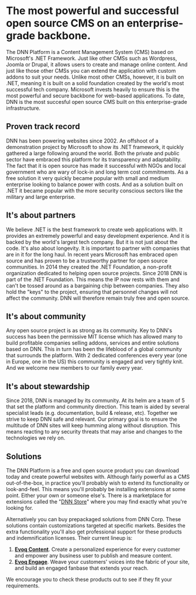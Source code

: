 # The most powerful and successful open source CMS on an enterprise-grade backbone.

The DNN Platform is a Content Management System (CMS) based on Microsoft's .NET Framework. Just like other CMSs such as Wordpress, Joomla or Drupal, it allows users to create and manage online content. And just like those other CMSs you can extend the application with custom addons to suit your needs. Unlike most other CMSs, however, it is built on .NET, meaning it is built on a solid foundation created by the world's most successful tech company. Microsoft invests heavily to ensure this is the most powerful and secure backbone for web-based applications. To date, DNN is the most succesful open source CMS built on this enterprise-grade infrastructure.

## Proven track record

DNN has been powering websites since 2002. An offshoot of a demonstration project by Microsoft to show its .NET framework, it quickly gathered a large following around the world. Both the private and public sector have embraced this platform for its transparency and adaptability. The fact that it is open source has made it successful with NGOs and local government who are wary of lock-in and long term cost commitments. As a free solution it very quickly became popular with small and medium enterprise looking to balance power with costs. And as a solution built on .NET it became popular with the more security conscious sectors like the military and large enterprise.

## It's about partners

We believe .NET is the best framework to create web applications with. It provides an extremely powerful and easy development experience. And it is backed by the world's largest tech company. But it is not just about the code. It's also about longevity. It is important to partner with companies that are in it for the long haul. In recent years Microsoft has embraced open source and has proven to be a trustworthy partner for open source communities. In 2014 they created the .NET Foundation, a non-profit organization dedicated to helping open source projects. Since 2018 DNN is part of the .NET Foundation. This means the IP now rests with them and can't be tossed around as a bargaining chip between companies. They also hold the "keys" to the project, ensuring that personnel changes will not affect the community. DNN will therefore remain truly free and open source.

## It's about community

Any open source project is as strong as its community. Key to DNN's success has been the permissive MIT license which has allowed many to build profitable companies selling addons, services and entire solutions based on DNN. This in turn has been the lifeblood of a global community that surrounds the platform. With 2 dedicated conferences every year (one in Europe, one in the US) this community is engaged and very tightly knit. And we welcome new members to our family every year.

## It's about stewardship

Since 2018, DNN is managed by its community. At its helm are a team of 5 that set the platform and community direction. This team is aided by several specialist leads (e.g. documentation, build & release, etc). Together we strive to keep DNN safe and relevant. Our primary goal is to ensure the multitude of DNN sites will keep humming along without disruption. This means reacting to any security threats that may arise and changes to the technologies we rely on.

## Solutions

The DNN Platform is a free and open source product you can download today and create powerful websites with. Although fairly powerful as a CMS out-of-the-box, in practice you'll probably wish to extend its functionality or look-and-feel. This means you'll probably be installing extensions at some point. Either your own or someone else's. There is a marketplace for extensions called the "[DNN Store](https://store.dnnsoftware.com/)" where you may find exactly what you're looking for.

Alternatively you can buy prepackaged solutions from DNN Corp. These solutions contain customizations targeted at specific markets. Besides the extra functionality you'll also get professional support for these products and indemnification licenses. Their current lineup is:

1. [**Evoq Content**](https://www.dnnsoftware.com/products/evoq-content). Create a personalized experience for every customer and empower any business user to publish and measure content.
2. [**Evoq Engage**](https://www.dnnsoftware.com/products/evoq-engage). Weave your customers' voices into the fabric of your site, and build an engaged fanbase that extends your reach.

We encourage you to check these products out to see if they fit your requirements.


